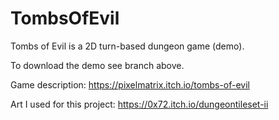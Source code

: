# TombsOfEvil
Tombs of Evil is a 2D turn-based dungeon game (demo).

To download the demo see branch above.

Game description: https://pixelmatrix.itch.io/tombs-of-evil

Art I used for this project: https://0x72.itch.io/dungeontileset-ii
